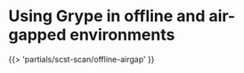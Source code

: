 # Using Grype in offline and air-gapped environments

<!-- The below partial is in the docs-tap/partials directory -->

{{> 'partials/scst-scan/offline-airgap' }}

